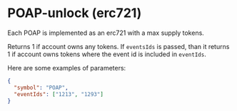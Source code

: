 # POAP-unlock (erc721)

Each POAP is implemented as an erc721 with a max supply tokens.

Returns 1 if account owns any tokens. If `eventsIds` is passed, than it returns 1 if account owns tokens where the event id is included in `eventIds`.

Here are some examples of parameters:

```json
{
  "symbol": "POAP",
  "eventIds": ["1213", "1293"]
}
```
